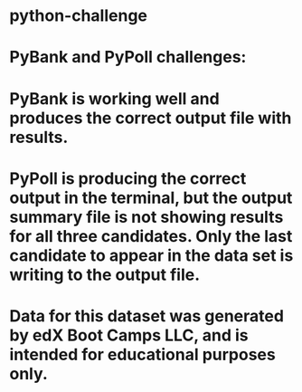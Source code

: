 # python-challenge
# PyBank and PyPoll challenges:
# PyBank is working well and produces the correct output file with results. 
# PyPoll is producing the correct output in the terminal, but the output summary file is not showing results for all three candidates. Only the last candidate to appear in the data set is writing to the output file. 
# Data for this dataset was generated by edX Boot Camps LLC, and is intended for educational purposes only.

